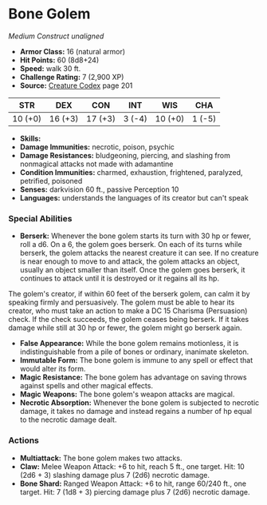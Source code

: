 # Bone Golem

*Medium* *Construct* *unaligned*

- **Armor Class:** 16 (natural armor)
- **Hit Points:** 60 (8d8+24)
- **Speed:** walk 30 ft.
- **Challenge Rating:** 7 (2,900 XP)
- **Source:** [Creature Codex](https://koboldpress.com/kpstore/product/creature-codex-for-5th-edition-dnd) page 201

| STR | DEX | CON | INT | WIS | CHA |
| --- | --- | --- | --- | --- | --- |
| 10 (+0) | 16 (+3) | 17 (+3) | 3 (-4) | 10 (+0) | 1 (-5) |

- **Skills:** 
- **Damage Immunities:** necrotic, poison, psychic
- **Damage Resistances:** bludgeoning, piercing, and slashing from nonmagical attacks not made with adamantine
- **Condition Immunities:** charmed, exhaustion, frightened, paralyzed, petrified, poisoned
- **Senses:** darkvision 60 ft., passive Perception 10
- **Languages:** understands the languages of its creator but can't speak
### Special Abilities
- **Berserk:** Whenever the bone golem starts its turn with 30 hp or fewer, roll a d6. On a 6, the golem goes berserk. On each of its turns while berserk, the golem attacks the nearest creature it can see. If no creature is near enough to move to and attack, the golem attacks an object, usually an object smaller than itself. Once the golem goes berserk, it continues to attack until it is destroyed or it regains all its hp. 

The golem's creator, if within 60 feet of the berserk golem, can calm it by speaking firmly and persuasively. The golem must be able to hear its creator, who must take an action to make a DC 15 Charisma (Persuasion) check. If the check succeeds, the golem ceases being berserk. If it takes damage while still at 30 hp or fewer, the golem might go berserk again.
- **False Appearance:** While the bone golem remains motionless, it is indistinguishable from a pile of bones or ordinary, inanimate skeleton.
- **Immutable Form:** The bone golem is immune to any spell or effect that would alter its form.
- **Magic Resistance:** The bone golem has advantage on saving throws against spells and other magical effects.
- **Magic Weapons:** The bone golem's weapon attacks are magical.
- **Necrotic Absorption:** Whenever the bone golem is subjected to necrotic damage, it takes no damage and instead regains a number of hp equal to the necrotic damage dealt.
### Actions
- **Multiattack:** The bone golem makes two attacks.
- **Claw:** Melee Weapon Attack: +6 to hit, reach 5 ft., one target. Hit: 10 (2d6 + 3) slashing damage plus 7 (2d6) necrotic damage.
- **Bone Shard:** Ranged Weapon Attack: +6 to hit, range 60/240 ft., one target. Hit: 7 (1d8 + 3) piercing damage plus 7 (2d6) necrotic damage.


